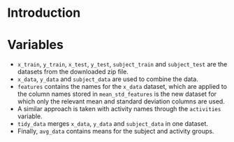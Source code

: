 # Introduction


# Variables

* `x_train`, `y_train`, `x_test`, `y_test`, `subject_train` and `subject_test` are the datasets from the downloaded zip file.
* `x_data`, `y_data` and `subject_data` are used to combine the data.
* `features` contains the names for the `x_data` dataset, which are applied to the column names stored in `mean_std_features` is the new dataset for which only the relevant mean and standard deviation columns are used.
* A similar approach is taken with activity names through the `activities` variable.
* `tidy_data` merges `x_data`, `y_data` and `subject_data` in one dataset.
* Finally, `avg_data` contains means for the subject and activity groups.